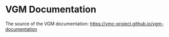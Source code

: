 # VGM Documentation

The source of the VGM documentation: https://vmc-project.github.io/vgm-documentation
